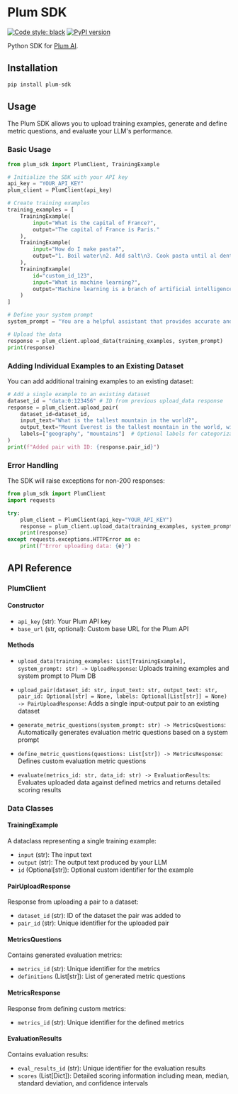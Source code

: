 # Plum SDK

[![Code style: black](https://img.shields.io/badge/code%20style-black-000000.svg)](https://github.com/psf/black)
[![PyPI version](https://badge.fury.io/py/plum-sdk.svg)](https://badge.fury.io/py/plum-sdk)

Python SDK for [Plum AI](https://getplum.ai).

## Installation

```bash
pip install plum-sdk
```

## Usage

The Plum SDK allows you to upload training examples, generate and define metric questions, and evaluate your LLM's performance.

### Basic Usage

```python
from plum_sdk import PlumClient, TrainingExample

# Initialize the SDK with your API key
api_key = "YOUR_API_KEY"
plum_client = PlumClient(api_key)

# Create training examples
training_examples = [
    TrainingExample(
        input="What is the capital of France?",
        output="The capital of France is Paris."
    ),
    TrainingExample(
        input="How do I make pasta?",
        output="1. Boil water\n2. Add salt\n3. Cook pasta until al dente"
    ),
    TrainingExample(
        id="custom_id_123",
        input="What is machine learning?",
        output="Machine learning is a branch of artificial intelligence that focuses on building systems that learn from data."
    )
]

# Define your system prompt
system_prompt = "You are a helpful assistant that provides accurate and concise answers."

# Upload the data
response = plum_client.upload_data(training_examples, system_prompt)
print(response)
```

### Adding Individual Examples to an Existing Dataset

You can add additional training examples to an existing dataset:

```python
# Add a single example to an existing dataset
dataset_id = "data:0:123456" # ID from previous upload_data response
response = plum_client.upload_pair(
    dataset_id=dataset_id,
    input_text="What is the tallest mountain in the world?",
    output_text="Mount Everest is the tallest mountain in the world, with a height of 8,848.86 meters (29,031.7 feet).",
    labels=["geography", "mountains"]  # Optional labels for categorization
)
print(f"Added pair with ID: {response.pair_id}")
```

### Error Handling

The SDK will raise exceptions for non-200 responses:

```python
from plum_sdk import PlumClient
import requests

try:
    plum_client = PlumClient(api_key="YOUR_API_KEY")
    response = plum_client.upload_data(training_examples, system_prompt)
    print(response)
except requests.exceptions.HTTPError as e:
    print(f"Error uploading data: {e}")
```

## API Reference

### PlumClient

#### Constructor
- `api_key` (str): Your Plum API key
- `base_url` (str, optional): Custom base URL for the Plum API

#### Methods
- `upload_data(training_examples: List[TrainingExample], system_prompt: str) -> UploadResponse`: 
  Uploads training examples and system prompt to Plum DB
  
- `upload_pair(dataset_id: str, input_text: str, output_text: str, pair_id: Optional[str] = None, labels: Optional[List[str]] = None) -> PairUploadResponse`:
  Adds a single input-output pair to an existing dataset
  
- `generate_metric_questions(system_prompt: str) -> MetricsQuestions`: 
  Automatically generates evaluation metric questions based on a system prompt

- `define_metric_questions(questions: List[str]) -> MetricsResponse`: 
  Defines custom evaluation metric questions

- `evaluate(metrics_id: str, data_id: str) -> EvaluationResults`: 
  Evaluates uploaded data against defined metrics and returns detailed scoring results

### Data Classes

#### TrainingExample
A dataclass representing a single training example:
- `input` (str): The input text
- `output` (str): The output text produced by your LLM
- `id` (Optional[str]): Optional custom identifier for the example

#### PairUploadResponse
Response from uploading a pair to a dataset:
- `dataset_id` (str): ID of the dataset the pair was added to
- `pair_id` (str): Unique identifier for the uploaded pair

#### MetricsQuestions
Contains generated evaluation metrics:
- `metrics_id` (str): Unique identifier for the metrics
- `definitions` (List[str]): List of generated metric questions

#### MetricsResponse
Response from defining custom metrics:
- `metrics_id` (str): Unique identifier for the defined metrics

#### EvaluationResults
Contains evaluation results:
- `eval_results_id` (str): Unique identifier for the evaluation results
- `scores` (List[Dict]): Detailed scoring information including mean, median, standard deviation, and confidence intervals

